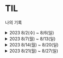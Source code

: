 # TIL
나의 기록
<details>
<summary> 2023 8/2(수) ~ 8/6(일)</summary>
<div>

8/2(수)
- [x] 프로젝트 해야할 것, 하다가 만 것 등 내용 정리
- [x] 모던 자바 인 액션 학습

8/3(목)
- [x] 모든 요청별 로그 처리하기, 작업 후 20230802 프로젝트 내용정리 업데이트
---
8/4(금)
- 휴가 시작
- ---
8/5(토)
- 휴가 끝
- ---
8/6(일)
- 하비류프 백엔드 회의
- [x] 이슈 아카이빙 문서 정리하기
- [x] 하비루프 운영팀 확인사항 정리
- [x] github issue 정리하기 (요청별 로깅 관련 이슈 생성 및 내용정리)
- ---
</div>
</details>


<details>
<summary> 2023 8/7(월) ~ 8/13(일)</summary>
<div>

8/7(월)
- 수강신청
---
8/8(화)

---
8/9(수)
- [x] 미원상사 지원서 제출 (미원홀딩스/IT)
- [x] 하비루프 일정 정리하기 (8월 9일 weekly)
- ---
8/10(목)
- [x] 수정사항 확인하기
- [x] 금일 개발 사항 설정
- ---
8/11(금)
- [ ] 도메인 변경 (메인 : 이용권 조회 수정하기)
  - 작업 중이나 아직 완료하지 못함, 익일 완료 예정
- ---
8/12(토)
- [x] Querydsl 적용 마무리 -> 이용권 조회 수정 완료
- [ ] 작업 내용 github issue 정리
- [ ] JPA 학습 
- [ ] 학습 내용 블로그 정리
- ---
8/13(일)
- [x] JPA 학습
- [x] 프로젝트 회의
- [ ] 거리 기준 적용은 완료 -> 정확한 거리 계산 및 해당 사항 적용
- ---
</div>
</details>

<details>
<summary> 2023 8/14(월) ~ 8/20(일)</summary>
<div>

8/14(월)

---
8/15(화)
- [x] 프로젝트 : 수업 예약 / 입장권 관련 내용 확인 정리 및 구현
---
8/16(수)
---
8/17(목)
- [ ] 모던자바 인 액션 학습
---
8/18(금)
- [ ] 프로젝트 개발
---
8/19(토)

---
8/20(일)

---
</div>
</details>

<details>
<summary> 2023 8/21(월) ~ 8/27(일)</summary>
<div>

8/21(월)
---
8/22(화)
- [x] 프로젝트 개발
- [ ] 이전 GitHub 문제 해결 내역 복기하기

---
8/23(수)
- [ ] 어제 작업 내용부터 버저닝 시작
- [ ] 이전 GitHub 문제 해결 내역 복기하기
---
8/24(목)
---
8/25(금)
---
8/26(토)
---
8/27(일)

---
</div>
</details>

